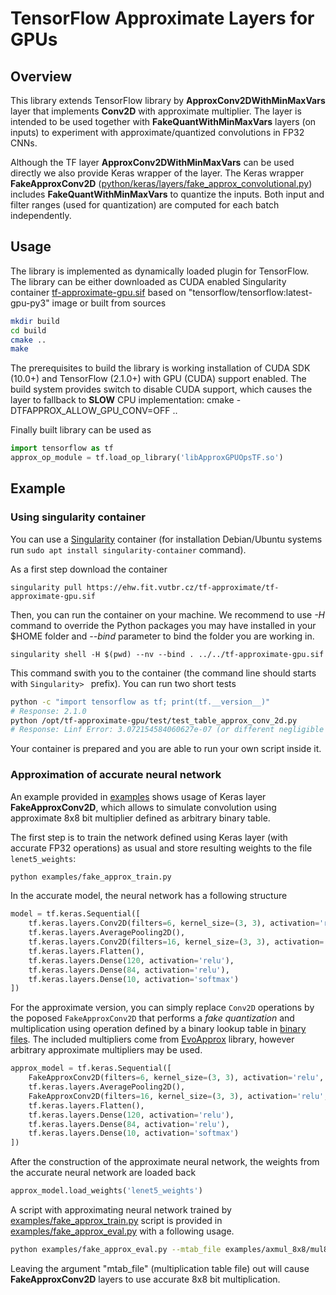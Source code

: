 # TensorFlow Approximate Layers for GPUs

## Overview
This library extends TensorFlow library by **ApproxConv2DWithMinMaxVars** layer that implements **Conv2D** with approximate multiplier. The layer is intended to be used together with **FakeQuantWithMinMaxVars** layers (on inputs) to experiment with approximate/quantized convolutions in FP32 CNNs.

Although the TF layer **ApproxConv2DWithMinMaxVars** can be used directly we also provide Keras wrapper of the layer. The Keras wrapper **FakeApproxConv2D** ([python/keras/layers/fake_approx_convolutional.py](python/keras/layers/fake_approx_convolutional.py)) includes **FakeQuantWithMinMaxVars** to quantize the inputs. Both input and filter ranges (used for quantization) are computed for each batch independently.

## Usage
The library is implemented as dynamically loaded plugin for TensorFlow. The library can be either downloaded as CUDA enabled Singularity container [tf-approximate-gpu.sif](https://ehw.fit.vutbr.cz/tf-approximate/tf-approximate-gpu.sif) based on "tensorflow/tensorflow:latest-gpu-py3" image or built from sources

```bash
mkdir build
cd build
cmake ..
make
```

The prerequisites to build the library is working installation of CUDA SDK (10.0+) and TensorFlow (2.1.0+) with GPU (CUDA) support enabled. The build system provides switch to disable CUDA support, which causes the layer to fallback to **SLOW** CPU implementation: cmake -DTFAPPROX_ALLOW_GPU_CONV=OFF ..

Finally built library can be used as
```python
import tensorflow as tf
approx_op_module = tf.load_op_library('libApproxGPUOpsTF.so')
```

## Example
### Using singularity container
You can use a [Singularity](https://singularity.lbl.gov/) container (for installation Debian/Ubuntu systems run `sudo apt install singularity-container` command).

As a first step download the container
   
    singularity pull https://ehw.fit.vutbr.cz/tf-approximate/tf-approximate-gpu.sif
    
Then, you can run the container on your machine. We recommend to use *-H* command to override the Python packages you may have installed in your $HOME folder and *--bind* parameter to bind the folder you are working in.


    singularity shell -H $(pwd) --nv --bind . ../../tf-approximate-gpu.sif
    
This command swith you to the container (the command line should starts with `Singularity> ` prefix). You can run two short tests

```bash
python -c "import tensorflow as tf; print(tf.__version__)"
# Response: 2.1.0
python /opt/tf-approximate-gpu/test/test_table_approx_conv_2d.py
# Response: Linf Error: 3.072154584060627e-07 (or different negligible number)
```

Your container is prepared and you are able to run your own script inside it.


### Approximation of accurate neural network
An example provided in [examples](examples) shows usage of Keras layer **FakeApproxConv2D**, which allows to simulate convolution using approximate 8x8 bit multiplier defined as arbitrary binary table.

The first step is to train the network defined using Keras layer (with accurate FP32 operations) as usual and store resulting weights to the file `lenet5_weights`:

```bash
python examples/fake_approx_train.py
```

In the accurate model, the neural network has a following structure
```python
model = tf.keras.Sequential([
    tf.keras.layers.Conv2D(filters=6, kernel_size=(3, 3), activation='relu'),
    tf.keras.layers.AveragePooling2D(),
    tf.keras.layers.Conv2D(filters=16, kernel_size=(3, 3), activation='relu'),
    tf.keras.layers.Flatten(),
    tf.keras.layers.Dense(120, activation='relu'),
    tf.keras.layers.Dense(84, activation='relu'),
    tf.keras.layers.Dense(10, activation='softmax')
])
```

For the approximate version, you can simply replace `Conv2D` operations by the poposed `FakeApproxConv2D` that performs a *fake quantization* and multiplication using operation defined by a binary lookup table in [binary files](examples/axmul_8x8). The included multipliers come from [EvoApprox](https://github.com/ehw-fit/evoapproxlib) library, however arbitrary approximate multipliers may be used.

```python
approx_model = tf.keras.Sequential([
    FakeApproxConv2D(filters=6, kernel_size=(3, 3), activation='relu', mul_map_file=args.mtab_file),
    tf.keras.layers.AveragePooling2D(),
    FakeApproxConv2D(filters=16, kernel_size=(3, 3), activation='relu', mul_map_file=args.mtab_file),
    tf.keras.layers.Flatten(),
    tf.keras.layers.Dense(120, activation='relu'),
    tf.keras.layers.Dense(84, activation='relu'),
    tf.keras.layers.Dense(10, activation='softmax')
])
```
After the construction of the approximate neural network, the weights from the accurate neural network are loaded back 
```python
approx_model.load_weights('lenet5_weights')
```

A script with approximating neural network trained by [examples/fake_approx_train.py](examples/fake_approx_train.py) script is provided in [examples/fake_approx_eval.py](examples/fake_approx_eval.py) with a following usage.

```bash
python examples/fake_approx_eval.py --mtab_file examples/axmul_8x8/mul8u_L40.bin
```
Leaving the argument "mtab_file" (multiplication table file) out will cause **FakeApproxConv2D** layers to use accurate 8x8 bit multiplication.

